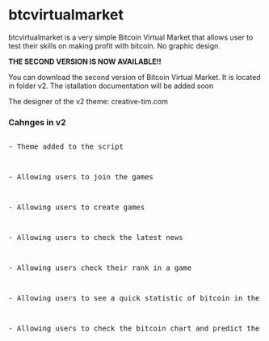 # btcvirtualmarket
btcvirtualmarket is a very simple Bitcoin Virtual Market that allows user to test their skills on making profit with bitcoin. No graphic design.
<p><b>THE SECOND VERSION IS NOW AVAILABLE!!</b></p>
<p>You can download the second version of Bitcoin Virtual Market. It is located in folder v2. The istallation documentation will be added soon</p>
<p>The designer of the v2 theme: creative-tim.com</p>
<h3>Cahnges in v2</h3>
<pre>
<p>- Theme added to the script</p>
<p>- Allowing users to join the games</p>
<p>- Allowing users to create games</p>
<p>- Allowing users to check the latest news</p>
<p>- Allowing users check their rank in a game</p>
<p>- Allowing users to see a quick statistic of bitcoin in the dashboard</p>
<p>- Allowing users to check the bitcoin chart and predict the price</p>
</pre>




